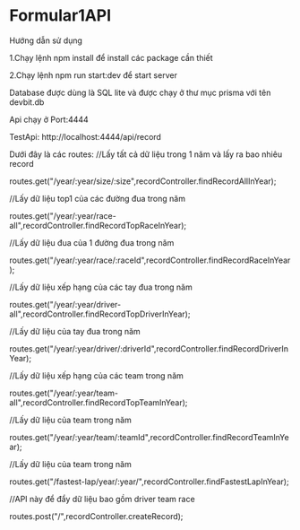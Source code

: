 # Formular1API

Hướng dẫn sử dụng

1.Chạy lệnh npm install để install các package cần thiết

2.Chạy lệnh npm run start:dev để start server

Database được dùng là SQL lite và được chạy ở thư mục prisma với tên devbit.db

Api chạy ở Port:4444

TestApi: http://localhost:4444/api/record

Dưới đây là các routes:
//Lấy tất cả dữ liệu trong 1 năm và lấy ra bao nhiêu record

routes.get("/year/:year/size/:size",recordController.findRecordAllInYear);

//Lấy dữ liệu top1 của các đường đua trong năm

routes.get("/year/:year/race-all",recordController.findRecordTopRaceInYear);

//Lấy dữ liệu đua của 1 đường đua trong năm

routes.get("/year/:year/race/:raceId",recordController.findRecordRaceInYear);

//Lấy dữ liệu xếp hạng của các tay đua trong năm

routes.get("/year/:year/driver-all",recordController.findRecordTopDriverInYear);

//Lấy dữ liệu của tay đua trong năm

routes.get("/year/:year/driver/:driverId",recordController.findRecordDriverInYear);

//Lấy dữ liệu xếp hạng của các team trong năm

routes.get("/year/:year/team-all",recordController.findRecordTopTeamInYear);

//Lấy dữ liệu của team trong năm

routes.get("/year/:year/team/:teamId",recordController.findRecordTeamInYear);

//Lấy dữ liệu của team trong năm

routes.get("/fastest-lap/year/:year/",recordController.findFastestLapInYear);

//API này để đẩy dữ liệu bao gồm driver team race

routes.post("/",recordController.createRecord);

